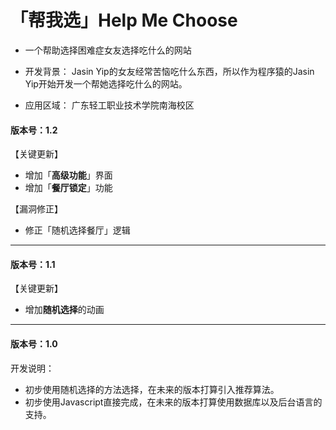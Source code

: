 「帮我选」Help Me Choose
============

- 一个帮助选择困难症女友选择吃什么的网站

- 开发背景：
Jasin Yip的女友经常苦恼吃什么东西，所以作为程序猿的Jasin Yip开始开发一个帮她选择吃什么的网站。

- 应用区域：
广东轻工职业技术学院南海校区

#### 版本号：1.2
【关键更新】
- 增加「**高级功能**」界面
- 增加「**餐厅锁定**」功能

【漏洞修正】
- 修正「随机选择餐厅」逻辑

------------
#### 版本号：1.1
【关键更新】
- 增加**随机选择**的动画

------------
#### 版本号：1.0

开发说明：
- 初步使用随机选择的方法选择，在未来的版本打算引入推荐算法。
- 初步使用Javascript直接完成，在未来的版本打算使用数据库以及后台语言的支持。

